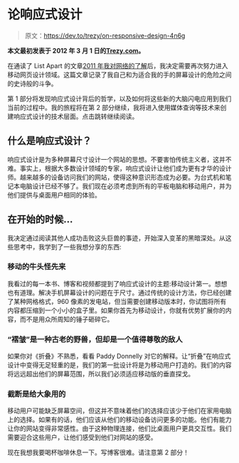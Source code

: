 # 论响应式设计

> 原文：<https://dev.to/trezy/on-responsive-design-4n6g>

**本文最初发表于 2012 年 3 月 1 日的[Trezy.com](https://trezy.com)。**

在通读了 List Apart 的文章[2011 年我对网络的了解](https://medium.com/r/?url=http%3A%2F%2Fwww.alistapart.com%2Farticles%2Fwhat-i-learned-about-the-web-in-2011%2F)后，我决定需要再次努力进入移动网页设计领域。这篇文章记录了我自己和为适合我的手的屏幕设计的危险之间的史诗般的斗争。

第 1 部分将发现响应式设计背后的哲学，以及如何将这些新的大脑闪电应用到我们当前的过程中。我的旅程将在第 2 部分继续，我将进入使用媒体查询等技术来创建响应式设计的技术层面。点击跳转继续阅读。

## 什么是响应式设计？

响应式设计是为多种屏幕尺寸设计一个网站的思想。不要害怕传统主义者，这并不难。事实上，根据大多数设计领域的专家，响应式设计让他们成为更有才华的设计师。越来越多的设备访问我们的网站，使得这种意识形态成为必要。为台式机和笔记本电脑设计已经不够了。我们现在必须考虑到所有的平板电脑和移动用户，并为他们提供与桌面用户相同的体验。

## 在开始的时候…

我决定通过阅读其他人成功击败这头巨兽的事迹，开始深入变革的黑暗深处。从这些思考中，我学到了一些我想分享的东西:

### 移动的牛头怪先来

我看过的每一本书、博客和视频都提到了响应式设计的主题:移动设计第一。想想也有道理。解决手机屏幕设计的问题在于尺寸。通过传统的设计方法，你已经创建了某种网格格式，960 像素的发电站，但当需要创建移动版本时，你试图将所有内容都压缩到一个小小的盒子里。如果你首先为移动设计，你就有优势扩展你的内容，而不是用众所周知的锤子砸碎它。

### “褶皱”是一种古老的野兽，但却是一个值得尊敬的敌人

如果你对《折叠》不熟悉，看看 Paddy Donnelly 对它的解释。让“折叠”在响应式设计中变得无足轻重的是，我们的第一批设计将是为移动用户打造的。我们的内容将远远超出他们的屏幕范围，所以我们必须适应移动版的垂直探戈。

### 截断是给大象用的

移动用户可能缺乏屏幕空间，但这并不意味着他们的选择应该少于他们在家用电脑上的选择。如果有的话，他们应该从他们的移动设备访问更多的功能。他们有能力让你的网站变得非常感性。由于这种物理连接，他们比桌面用户更具交互性。我们需要迎合这些用户，让他们感受到他们对网站的感受。

现在我想我要喝杯咖啡休息一下。写博客很难。请注意第 2 部分！